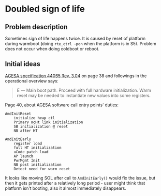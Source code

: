 Doubled sign of life
====================

Problem description
-------------------

Sometimes sign of life happens twice. It is caused by reset of platform during
warmboot (doing `rte_ctrl -pon` when the platform is in S5). Problem does
not occur when doing coldboot or reboot.

Initial ideas
-------------

[AGESA specification 44065 Rev. 3.04](https://support.amd.com/TechDocs/44065_Arch2008.pdf)
on page 38 and followings in the operational overview says:

> E — Main boot path. Proceed with full hardware initialization.
> Warm reset may be needed to instantiate new values into some registers.

Page 40, about AGESA software call entry points' duties:

```
AmdInitReset
    initialize heap ctl
    Primary ncHt link initialization
    SB initialization @ reset
    NB after HT

AmdInitEarly
    register load
    full HT initialization
    uCode patch load
    AP launch
    PwrMgmt Init
    NB post initialization
    Detect need for warm reset
```

It looks like moving SOL after call to `AmdInitEarly()` would fix the issue,
but then it gets printed after a relatively long period - user might think
that platform isn't booting, also it almost immediately disappears.


